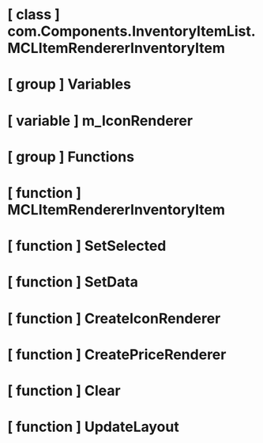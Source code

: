 # [ class ] com.Components.InventoryItemList.MCLItemRendererInventoryItem

# [ group ] Variables

# [ variable ] m_IconRenderer

# [ group ] Functions

# [ function ] MCLItemRendererInventoryItem

# [ function ] SetSelected

# [ function ] SetData

# [ function ] CreateIconRenderer

# [ function ] CreatePriceRenderer

# [ function ] Clear

# [ function ] UpdateLayout

